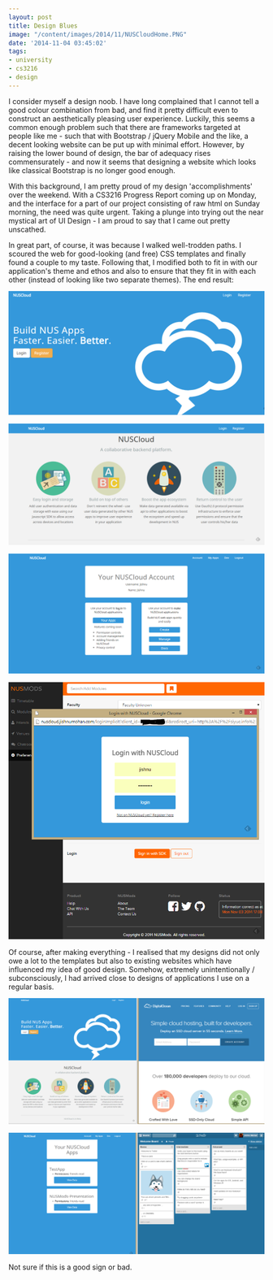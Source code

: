 ```yaml
---
layout: post
title: Design Blues
image: "/content/images/2014/11/NUSCloudHome.PNG"
date: '2014-11-04 03:45:02'
tags:
- university
- cs3216
- design
---
```


I consider myself a design noob. I have long complained that I cannot tell a good colour combination from bad, and find it pretty difficult even to construct an aesthetically pleasing user experience. Luckily, this seems a common enough problem such that there are frameworks targeted at people like me - such that with Bootstrap / jQuery Mobile and the like, a decent looking website can be put up with minimal effort. However, by raising the lower bound of design, the bar of adequacy rises commensurately - and now it seems that designing a website which looks like classical Bootstrap is no longer good enough.

With this background, I am pretty proud of my design 'accomplishments' over the weekend. With a CS3216 Progress Report coming up on Monday, and the interface for a part of our project consisting of raw html on Sunday morning, the need was quite urgent. Taking a plunge into trying out the near mystical art of UI Design - I am proud to say that I came out pretty unscathed.

In great part, of course, it was because I walked well-trodden paths. I scoured the web for good-looking (and free) CSS templates and finally found a couple to my taste. Following that, I modified both to fit in with our application's theme and ethos and also to ensure that they fit in with each other (instead of looking like two separate themes). The end result:

![homepage](/img/nuscloud.png)

![homepage-2](/img/NUSCloudHome2.png)

![account](/img/nuscloudAccount.png)

![loginflow](/img/loginFlow.png)

Of course, after making everything - I realised that my designs did not only owe a lot to the templates but also to existing websites which have influenced my idea of good design. Somehow, extremely unintentionally / subconsciously, I had arrived close to designs of applications I use on a regular basis.

![do](/img/cloud-digitalocean.png)

![trello](/img/nuscloud-trello.png)

Not sure if this is a good sign or bad.




